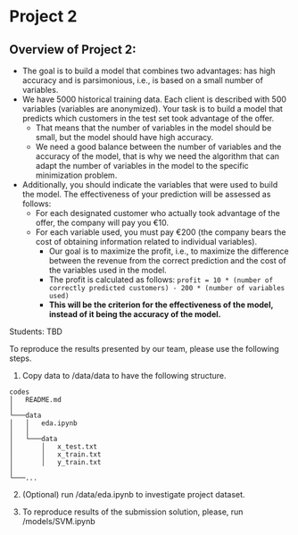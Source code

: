 # Project 2

## Overview of Project 2:
- The goal is to build a model that combines two advantages: has high accuracy and is parsimonious, i.e., is based on a small number of variables.
- We have 5000 historical training data. Each client is described with 500 variables (variables are anonymized). Your task is to build a model that predicts which customers in the test set took advantage of the offer.
    - That means that the number of variables in the model should be small, but the model should have high accuracy.
    - We need a good balance between the number of variables and the accuracy of the model, that is why we need the algorithm that can adapt the number of variables in the model to the specific minimization problem.
- Additionally, you should indicate the variables that were used to build the model. The effectiveness of your prediction will be assessed as follows:
    - For each designated customer who actually took advantage of the offer, the company will pay you €10.
    - For each variable used, you must pay €200 (the company bears the cost of obtaining information related to individual variables).
        - Our goal is to maximize the profit, i.e., to maximize the difference between the revenue from the correct prediction and the cost of the variables used in the model.
        - The profit is calculated as follows: `profit = 10 * (number of correctly predicted customers) - 200 * (number of variables used)`
        - **This will be the criterion for the effectiveness of the model, instead of it being the accuracy of the model.**

Students: TBD

To reproduce the results presented by our team, please use the following steps.

1. Copy data to /data/data to have the following structure.
```
codes
│   README.md   
│
└───data
│   │   eda.ipynb
│   │
│   └───data
│       │   x_test.txt
│       │   x_train.txt
│       │   y_train.txt
│   
└───...
```

2. (Optional) run /data/eda.ipynb to investigate project dataset.

3. To reproduce results of the submission solution, please, run /models/SVM.ipynb